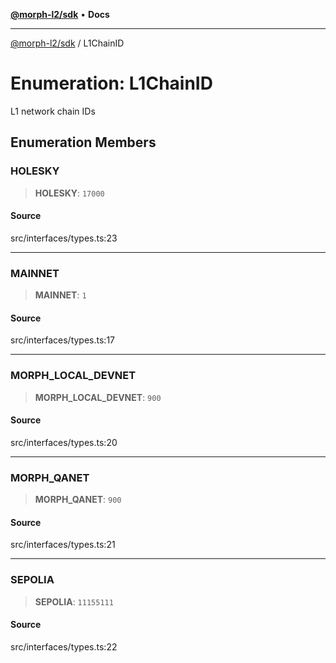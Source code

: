 [**@morph-l2/sdk**](../globals.md) • **Docs**

***

[@morph-l2/sdk](../globals.md) / L1ChainID

# Enumeration: L1ChainID

L1 network chain IDs

## Enumeration Members

### HOLESKY

> **HOLESKY**: `17000`

#### Source

src/interfaces/types.ts:23

***

### MAINNET

> **MAINNET**: `1`

#### Source

src/interfaces/types.ts:17

***

### MORPH\_LOCAL\_DEVNET

> **MORPH\_LOCAL\_DEVNET**: `900`

#### Source

src/interfaces/types.ts:20

***

### MORPH\_QANET

> **MORPH\_QANET**: `900`

#### Source

src/interfaces/types.ts:21

***

### SEPOLIA

> **SEPOLIA**: `11155111`

#### Source

src/interfaces/types.ts:22
